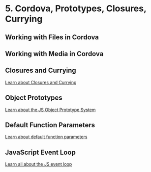 # 5. Cordova, Prototypes, Closures, Currying

## Working with Files in Cordova


## Working with Media in Cordova


## Closures and Currying

[Learn about Closures and Currying](./closure-curry.md)

## Object Prototypes

[Learn about the JS Object Prototype System](./object-prototypes.md)

## Default Function Parameters

[Learn about default function parameters](./default-params.md)

## JavaScript Event Loop

[Learn all about the JS event loop](./event-loop)